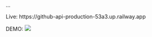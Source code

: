 ...

<p>Live: https://github-api-production-53a3.up.railway.app<p>
DEMO:
<img src="assets/images/demp.png">
